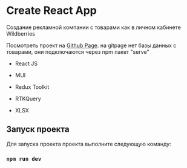 # Create React App

Создание рекламной компании с товарами как в личном кабинете Wildberries

Посмотреть проект на [Github Page](https://kam1kazy.github.io/del42/). 
на gitpage нет базы данных с товарами, они подключаются через npm пакет "serve"

- React JS

- MUI

- Redux Toolkit

- RTKQuery

- XLSX


## Запуск проекта

Для запуска проекта проекта выполните следующую команду:

### `npm run dev`

